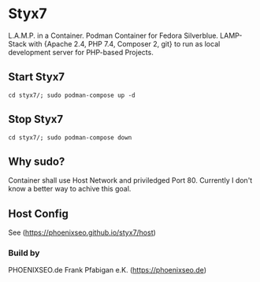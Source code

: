 # Styx7
L.A.M.P. in a Container. Podman Container for Fedora Silverblue. LAMP-Stack with {Apache 2.4, PHP 7.4, Composer 2, git} to run as local development server for PHP-based Projects.

## Start Styx7

```cd styx7/; sudo podman-compose up -d```

## Stop Styx7

```cd styx7/; sudo podman-compose down```

## Why sudo?
Container shall use Host Network and priviledged Port 80.
Currently I don't know a better way to achive this goal.

## Host Config
See (https://phoenixseo.github.io/styx7/host)

### Build by
PHOENIXSEO.de Frank Pfabigan e.K.
(https://phoenixseo.de)
